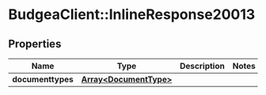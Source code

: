 # BudgeaClient::InlineResponse20013

## Properties
Name | Type | Description | Notes
------------ | ------------- | ------------- | -------------
**documenttypes** | [**Array&lt;DocumentType&gt;**](DocumentType.md) |  | 


